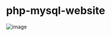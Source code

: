 # php-mysql-website
![image](https://user-images.githubusercontent.com/99241871/173248792-2f1ee0cd-792d-40a0-9267-1eb304a78d2a.png)
